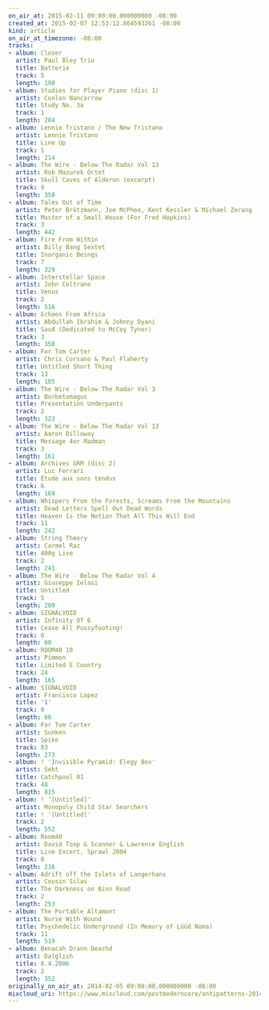 ```yaml
---
on_air_at: 2015-02-11 09:00:00.000000000 -08:00
created_at: 2015-02-07 12:53:12.864593261 -08:00
kind: article
on_air_at_timezone: -08:00
tracks:
- album: Closer
  artist: Paul Bley Trio
  title: Batterie
  track: 5
  length: 198
- album: Studies for Player Piano (disc 1)
  artist: Conlon Nancarrow
  title: Study No. 3a
  track: 1
  length: 204
- album: Lennie Tristano / The New Tristano
  artist: Lennie Tristano
  title: Line Up
  track: 1
  length: 214
- album: The Wire - Below The Radar Vol 13
  artist: Rob Mazurek Octet
  title: Skull Caves of Alderon (excerpt)
  track: 9
  length: 358
- album: Tales Out of Time
  artist: Peter Brötzmann, Joe McPhee, Kent Kessler & Michael Zerang
  title: Master of a Small House (For Fred Hopkins)
  track: 3
  length: 442
- album: Fire From Within
  artist: Billy Bang Sextet
  title: Inorganic Beings
  track: 7
  length: 329
- album: Interstellar Space
  artist: John Coltrane
  title: Venus
  track: 2
  length: 516
- album: Echoes From Africa
  artist: Abdullah Ibrahim & Johnny Dyani
  title: Saud (Dedicated to McCoy Tyner)
  track: 3
  length: 358
- album: For Tom Carter
  artist: Chris Corsano & Paul Flaherty
  title: Untitled Short Thing
  track: 13
  length: 105
- album: The Wire - Below The Radar Vol 3
  artist: Borbetomagus
  title: Presentation Underpants
  track: 2
  length: 323
- album: The Wire - Below The Radar Vol 13
  artist: Aaron Dilloway
  title: Message 4or Madman
  track: 3
  length: 161
- album: Archives GRM (disc 2)
  artist: Luc Ferrari
  title: Étude aux sons tendus
  track: 6
  length: 169
- album: Whispers From the Forests, Screams From the Mountains
  artist: Dead Letters Spell Out Dead Words
  title: Heaven Is the Notion That All This Will End
  track: 11
  length: 242
- album: String Theory
  artist: Carmel Raz
  title: 400g Live
  track: 2
  length: 241
- album: The Wire - Below The Radar Vol 4
  artist: Giuseppe Ielasi
  title: Untitled
  track: 5
  length: 209
- album: SIGNALVOID
  artist: Infinity Of 6
  title: Cease All Pussyfooting!
  track: 0
  length: 60
- album: ROOM40 10
  artist: Pimmon
  title: Limited E Country
  track: 24
  length: 165
- album: SIGNALVOID
  artist: Francisco Lopez
  title: '1'
  track: 0
  length: 60
- album: For Tom Carter
  artist: Sunken
  title: Spike
  track: 83
  length: 273
- album: ! 'Invisible Pyramid: Elegy Box'
  artist: Seht
  title: Catchpool 01
  track: 48
  length: 815
- album: ! '[Untitled]'
  artist: Monopoly Child Star Searchers
  title: ! '[Untitled]'
  track: 2
  length: 552
- album: Room40
  artist: David Toop & Scanner & Lawrence English
  title: Live Excert, Sprawl 2004
  track: 8
  length: 216
- album: Adrift off the Islets of Langerhans
  artist: Cousin Silas
  title: The Darkness on Binn Road
  track: 2
  length: 253
- album: The Portable Altamont
  artist: Nurse With Wound
  title: Psychedelic Underground (In Memory of Lüüd Noma)
  track: 11
  length: 519
- album: Benacah Drann Deachd
  artist: Dalglish
  title: 8.4.2006
  track: 2
  length: 352
originally_on_air_at: 2014-02-05 09:00:00.000000000 -08:00
mixcloud_uri: https://www.mixcloud.com/postmoderncore/antipatterns-2014-02-05/
---
```

